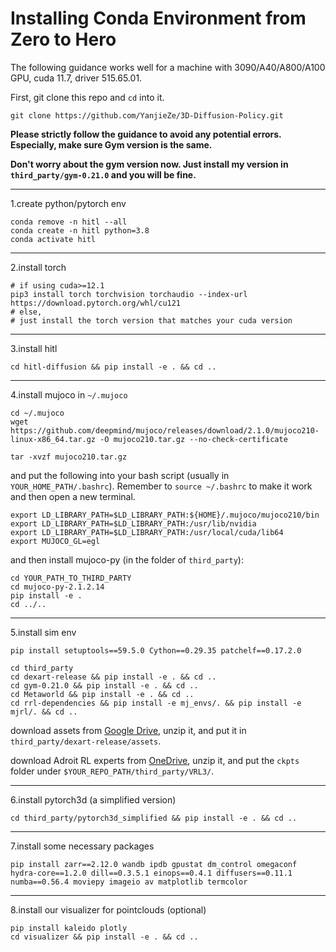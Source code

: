 # Installing Conda Environment from Zero to Hero

The following guidance works well for a machine with 3090/A40/A800/A100 GPU, cuda 11.7, driver 515.65.01.

First, git clone this repo and `cd` into it.

    git clone https://github.com/YanjieZe/3D-Diffusion-Policy.git


**Please strictly follow the guidance to avoid any potential errors. Especially, make sure Gym version is the same.**

**Don't worry about the gym version now. Just install my version in `third_party/gym-0.21.0` and you will be fine.**

---

1.create python/pytorch env

    conda remove -n hitl --all
    conda create -n hitl python=3.8
    conda activate hitl


---

2.install torch

    # if using cuda>=12.1
    pip3 install torch torchvision torchaudio --index-url https://download.pytorch.org/whl/cu121
    # else, 
    # just install the torch version that matches your cuda version

---

3.install hitl

    cd hitl-diffusion && pip install -e . && cd ..


---

4.install mujoco in `~/.mujoco`

    cd ~/.mujoco
    wget https://github.com/deepmind/mujoco/releases/download/2.1.0/mujoco210-linux-x86_64.tar.gz -O mujoco210.tar.gz --no-check-certificate

    tar -xvzf mujoco210.tar.gz

and put the following into your bash script (usually in `YOUR_HOME_PATH/.bashrc`). Remember to `source ~/.bashrc` to make it work and then open a new terminal.

    export LD_LIBRARY_PATH=$LD_LIBRARY_PATH:${HOME}/.mujoco/mujoco210/bin
    export LD_LIBRARY_PATH=$LD_LIBRARY_PATH:/usr/lib/nvidia
    export LD_LIBRARY_PATH=$LD_LIBRARY_PATH:/usr/local/cuda/lib64
    export MUJOCO_GL=egl


and then install mujoco-py (in the folder of `third_party`):

    cd YOUR_PATH_TO_THIRD_PARTY
    cd mujoco-py-2.1.2.14
    pip install -e .
    cd ../..


----

5.install sim env

    pip install setuptools==59.5.0 Cython==0.29.35 patchelf==0.17.2.0

    cd third_party
    cd dexart-release && pip install -e . && cd ..
    cd gym-0.21.0 && pip install -e . && cd ..
    cd Metaworld && pip install -e . && cd ..
    cd rrl-dependencies && pip install -e mj_envs/. && pip install -e mjrl/. && cd ..

download assets from [Google Drive](https://drive.google.com/file/d/1DxRfB4087PeM3Aejd6cR-RQVgOKdNrL4/view?usp=sharing), unzip it, and put it in `third_party/dexart-release/assets`. 

download Adroit RL experts from [OneDrive](https://1drv.ms/u/s!Ag5QsBIFtRnTlFWqYWtS2wMMPKNX?e=dw8hsS), unzip it, and put the `ckpts` folder under `$YOUR_REPO_PATH/third_party/VRL3/`.

---

6.install pytorch3d (a simplified version)

    cd third_party/pytorch3d_simplified && pip install -e . && cd ..


---

7.install some necessary packages

    pip install zarr==2.12.0 wandb ipdb gpustat dm_control omegaconf hydra-core==1.2.0 dill==0.3.5.1 einops==0.4.1 diffusers==0.11.1 numba==0.56.4 moviepy imageio av matplotlib termcolor


---

8.install our visualizer for pointclouds (optional)

    pip install kaleido plotly
    cd visualizer && pip install -e . && cd ..

